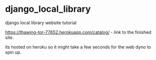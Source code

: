 # django_local_library
django local library website tutorial

https://thawing-tor-77652.herokuapp.com/catalog/ - link to the finished site.

its hosted on heroku so it might take a few seconds for the web dyno to spin up.

